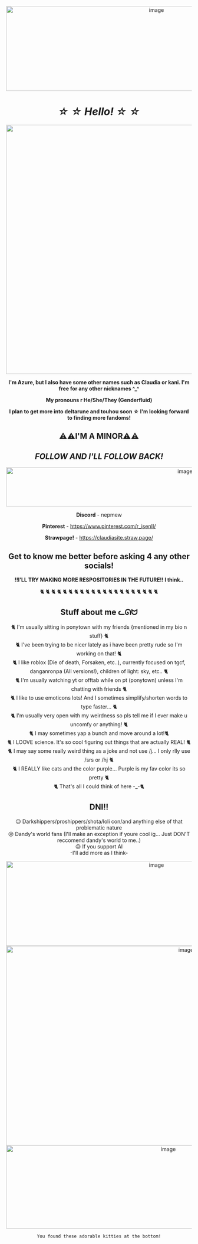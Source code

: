 <div align="center">


<img width="800" height="230" alt="image" src="https://github.com/user-attachments/assets/e7f4295d-a6ca-4738-bbea-fb81f9635682" />


# *☆ ☆ Hello! ☆ ☆*


<img width="1200" height="675" alt="image" src="https://github.com/user-attachments/assets/6020d829-6da2-41a8-80ef-f46fc07619c9" />



**I'm Azure, but I also have some other names such as Claudia or kani. I'm free for any other nicknames ^_^**

**My pronouns r He/She/They (Genderfluid)** <br>

**I plan to get more into deltarune and touhou soon  ☆  I'm looking forward to finding more fandoms!** <br>



## ⚠️⚠️I'M A MINOR⚠️⚠️
## *FOLLOW AND I'LL FOLLOW BACK!*



<img width="955" height="106" alt="image" src="https://github.com/user-attachments/assets/c969092a-80ca-4bc0-b2ba-df0b6d4530b4" />



**Discord** - nepmew

**Pinterest** - https://www.pinterest.com/r_isenII/

**Strawpage!** - https://claudiasite.straw.page/

## Get to know me better before asking 4 any other socials!

**!!I'LL TRY MAKING MORE RESPOSITORIES IN THE FUTURE!! I think..**

 🐈  🐈  🐈  🐈  🐈  🐈  🐈  🐈  🐈  🐈  🐈  🐈  🐈  🐈  🐈  🐈  🐈  🐈  🐈  🐈  🐈 



## Stuff about me ᓚᘏᗢ

<div align="center">

🐈 I'm usually sitting in ponytown with my friends {mentioned in my bio n stuff} 🐈<br>
🐈 I've been trying to be nicer lately as i have been pretty rude so I'm working on that! 🐈<br>
🐈 I like roblox (Die of death, Forsaken, etc..), currently focused on tgcf, danganronpa (All versions!), children of light: sky, etc.. 🐈<br>
🐈 I'm usually watching yt or offtab while on pt (ponytown) unless I'm chatting with friends 🐈<br>
🐈 I like to use emoticons lots! And I sometimes simplify/shorten words to type faster... 🐈<br>
🐈 I'm usually very open with my weirdness so pls tell me if I ever make u uncomfy or anything! 🐈<br>
🐈 I may sometimes yap a bunch and move around a lot!🐈<br>
🐈 I LOOVE science. It's so cool figuring out things that are actually REAL! 🐈<br>
🐈 I may say some really weird thing as a joke and not use /j... I only rlly use /srs or /hj 🐈<br>
🐈 I REALLY like cats and the color purple... Purple is my fav color its so pretty 🐈<br>
🐈 That's all I could think of here -_-🐈<br>

## DNI!!

😥 Darkshippers/proshippers/shota/loli con/and anything else of that problematic nature<br>
😥 Dandy's world fans (I'll make an exception if youre cool ig... Just DON'T reccomend dandy's world to me..)<br>
😥 If you support AI<br>
 -I'll add more as I think- <br>



<img width="800" height="230" alt="image" src="https://github.com/user-attachments/assets/f47197f9-4381-453b-acaa-92c42727ce0a" />



<img width="960" height="540" alt="image" src="https://github.com/user-attachments/assets/6e171f89-5e30-4f52-abba-d9a6ce3c8ee1" />



<img width="864" height="226" alt="image" src="https://github.com/user-attachments/assets/505acf3c-d532-482b-8faa-0a1614c82c89" />



<div align="center">

`You found these adorable kitties at the bottom!` <br>



<!--
**Davestridersjuice/Davestridersjuice** is a ✨ _special_ ✨ repository because its `README.md` (this file) appears on your GitHub profile.

Here are some ideas to get you started:

- 🔭 I’m currently working on ...
- 🌱 I’m currently learning ...
- 👯 I’m looking to collaborate on ...
- 🤔 I’m looking for help with ...
- 💬 Ask me about ...
- 📫 How to reach me: ...
- 😄 Pronouns: ...
- ⚡ Fun fact: ...
-->
